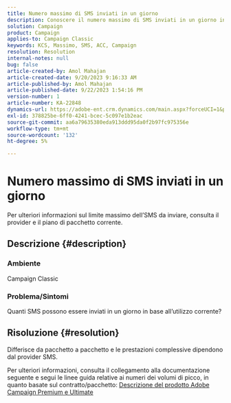 ```yaml
---
title: Numero massimo di SMS inviati in un giorno
description: Conoscere il numero massimo di SMS inviati in un giorno in base all’utilizzo corrente. Controllare la confezione/il contratto.
solution: Campaign
product: Campaign
applies-to: Campaign Classic
keywords: KCS, Massimo, SMS, ACC, Campaign
resolution: Resolution
internal-notes: null
bug: false
article-created-by: Amol Mahajan
article-created-date: 9/20/2023 9:16:33 AM
article-published-by: Amol Mahajan
article-published-date: 9/22/2023 1:54:16 PM
version-number: 1
article-number: KA-22848
dynamics-url: https://adobe-ent.crm.dynamics.com/main.aspx?forceUCI=1&pagetype=entityrecord&etn=knowledgearticle&id=da35ed5d-9657-ee11-be6f-6045bd0061cb
exl-id: 378825be-6ff0-4241-bcec-5c097e1b2eac
source-git-commit: aa6a79635380eda913ddd95da0f2b97fc975356e
workflow-type: tm+mt
source-wordcount: '132'
ht-degree: 5%

---
```


# Numero massimo di SMS inviati in un giorno


Per ulteriori informazioni sul limite massimo dell’SMS da inviare, consulta il provider e il piano di pacchetto corrente.

## Descrizione {#description}


### <b>Ambiente</b>

Campaign Classic



### <b>Problema/Sintomi</b>

Quanti SMS possono essere inviati in un giorno in base all’utilizzo corrente?


## Risoluzione {#resolution}


Differisce da pacchetto a pacchetto e le prestazioni complessive dipendono dal provider SMS.

Per ulteriori informazioni, consulta il collegamento alla documentazione seguente e segui le linee guida relative ai numeri dei volumi di picco, in quanto basate sul contratto/pacchetto:
[Descrizione del prodotto Adobe Campaign Premium e Ultimate](https://helpx.adobe.com/legal/product-descriptions/campaign.html)
